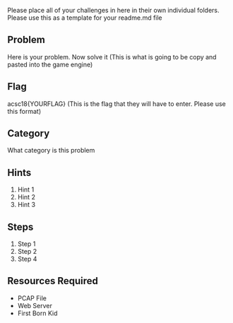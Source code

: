 Please place all of your challenges in here in their own individual folders.  Please use this as a template for your readme.md file

## Problem

Here is your problem.  Now solve it (This is what is going to be copy and pasted into the game engine)

## Flag
acsc18{YOURFLAG}  (This is the flag that they will have to enter.  Please use this format)

## Category
What category is this problem

## Hints
1. Hint 1
1. Hint 2
1. Hint 3

## Steps
1. Step 1
1. Step 2
1. Step 4


## Resources Required
* PCAP File
* Web Server
* First Born Kid
